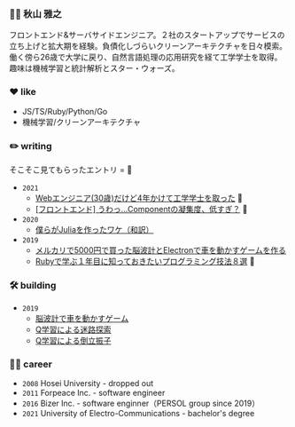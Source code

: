 ### 👨‍💻 秋山 雅之

フロントエンド&サーバサイドエンジニア。２社のスタートアップでサービスの立ち上げと拡大期を経験。負債化しづらいクリーンアーキテクチャを日々模索。働く傍ら26歳で大学に戻り、自然言語処理の応用研究を経て工学学士を取得。趣味は機械学習と統計解析とスター・ウォーズ。

### ❤️ like

- JS/TS/Ruby/Python/Go
- 機械学習/クリーンアーキテクチャ

### ✏️ writing

そこそこ見てもらったエントリ = 👀

- `2021`
  - [Webエンジニア(30歳)だけど4年かけて工学学士を取った](https://qiita.com/aki202/items/aea846416f3739f48257) 👀
  - [[フロントエンド] うわっ…Componentの凝集度、低すぎ？](https://qiita.com/aki202/items/b279fa8097dde82e2730) 👀
- `2020`
  - [僕らがJuliaを作ったワケ（和訳）](https://twitter.com/aki202/status/1276453342265266177)
- `2019`
  - [メルカリで5000円で買った脳波計とElectronで車を動かすゲームを作る](https://qiita.com/aki202/items/2d7d386cc7656a7b97bd)
  - [Rubyで学ぶ１年目に知っておきたいプログラミング技法８選](https://qiita.com/aki202/items/dc4b4a6f3df800528edb) 👀

### 🛠 building

- `2019`
  - [脳波計で車を動かすゲーム](https://twitter.com/aki202/status/1162758414641950720)
  - [Q学習による迷路探索](https://twitter.com/aki202/status/1173202378276782082)
  - [Q学習による倒立振子](https://twitter.com/aki202/status/1175674723226669057)

### 👨‍🎓 career

- `2008` Hosei University - dropped out
- `2011` Forpeace Inc. - software engineer
- `2016` Bizer Inc. - software enginner（PERSOL group since 2019）
- `2021` University of Electro-Communications - bachelor's degree

<!--
**aki202/aki202** is a ✨ _special_ ✨ repository because its `README.md` (this file) appears on your GitHub profile.

Here are some ideas to get you started:

- 🔭 I’m currently working on ...
- 🌱 I’m currently learning ...
- 👯 I’m looking to collaborate on ...
- 🤔 I’m looking for help with ...
- 💬 Ask me about ...
- 📫 How to reach me: ...
- 😄 Pronouns: ...
- ⚡ Fun fact: ...
-->
